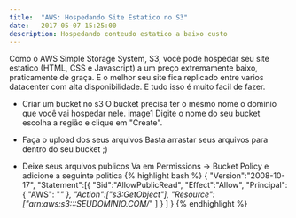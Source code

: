 ```yaml
---
title:  "AWS: Hospedando Site Estatico no S3"
date:   2017-05-07 15:25:00
description: Hospedando conteudo estatico a baixo custo
---
```


Como o AWS Simple Storage System, S3, você pode hospedar seu site estatico (HTML, CSS e Javascript) a um preço extremamente baixo, praticamente de graça. E o melhor seu site fica replicado entre varios datacenter com alta disponibilidade. E tudo isso é muito facil de fazer.


* Criar um bucket no s3
O bucket precisa ter o mesmo nome o dominio que você vai hospedar nele.
image1
Digite o nome do seu bucket escolha a região e clique em "Create".

* Faça o upload dos seus arquivos
Basta arrastar seus arquivos para dentro do seu bucket ;)

* Deixe seus arquivos publicos
Va em Permissions -> Bucket Policy e adicione a seguinte politica
{% highlight bash %}
{
	"Version":"2008-10-17",
	"Statement":[{
	"Sid":"AllowPublicRead",
		"Effect":"Allow",
		"Principal": {
			"AWS": "*"
			},
		"Action":["s3:GetObject"],
		"Resource":["arn:aws:s3:::SEUDOMINIO.COM/*"
		]
	}
	]
}
{% endhighlight %}
